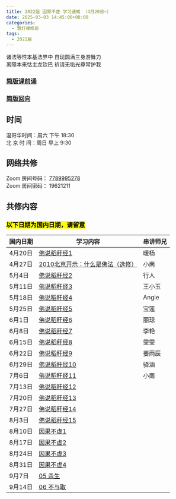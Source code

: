 ```yaml
---
title: 2022届 因果不虚 学习通知 （4月20日~）
date: 2025-03-03 14:45:00+08:00
categories:
  - 慧灯禅修班
tags:
  - 2022届
---
```

诸法等性本基法界中 自现圆满三身游舞力\
离障本来怙主龙钦巴 祈请无垢光尊常护我




### [简版课前诵](https://s3.ap-northeast-1.wasabisys.com/hdcx/hdv/videos/%E5%8A%A0%E8%A1%8C%E7%8F%AD%E7%AE%80%E7%89%88%E8%AF%BE%E5%89%8D%E5%BF%B5%E8%AF%B5.mp4)




### [简版回向](https://s3.ap-northeast-1.wasabisys.com/hdcx/hdv/videos/%E5%9B%9E%E5%90%91(2021%E7%89%88).mp4)




## 时间




温哥华时间：周六 下午 18:30\
北 京 时 间：周日 早上 9:30




## 网络共修




Zoom 房间号码： [7789995278](https://us02web.zoom.us/j/7789995278?pwd=VjZmbWJFY2k2K0E5RVB2cTNIQmhqUT09)\
Zoom 房间密码： 19621211




## 共修内容




### <mark>以下日期为国内日期，请留意</mark>




| 国内日期       | 学习内容                                                  | 串讲师兄      |
| ---------- | ----------------------------------------------------- | --------- |
|4月20日 | [佛说稻秆经1](https://s3.ap-northeast-1.wasabisys.com/hdcx/jmy/慧灯禅修课/慧灯禅修课第三册/佛说稻秆经/从《佛说稻秆经》谈佛教人生观和世界观1.mp4)  | 暖杨 | 
|4月27日| [2010北京开示：什么是佛法（选修）](https://www.fohuifayu.com/index.php/huideng-jiangtang/fofa-jianxiu/jichu-zhishi/692-l10011) |小南 | 
|5月4日 | [佛说稻秆经2](https://s3.ap-northeast-1.wasabisys.com/hdcx/jmy/慧灯禅修课/慧灯禅修课第三册/佛说稻秆经/从《佛说稻秆经》谈佛教人生观和世界观2.mp4) |行人 | 
|5月11日| [佛说稻秆经3](https://s3.ap-northeast-1.wasabisys.com/hdcx/jmy/慧灯禅修课/慧灯禅修课第三册/佛说稻秆经/从《佛说稻秆经》谈佛教人生观和世界观3.mp4) |王小玉 | 
|5月18日| [佛说稻秆经4](https://s3.ap-northeast-1.wasabisys.com/hdcx/jmy/慧灯禅修课/慧灯禅修课第三册/佛说稻秆经/从《佛说稻秆经》谈佛教人生观和世界观4.mp4) |Angie | 
|5月25日| [佛说稻秆经5](https://s3.ap-northeast-1.wasabisys.com/hdcx/jmy/慧灯禅修课/慧灯禅修课第三册/佛说稻秆经/从《佛说稻秆经》谈佛教人生观和世界观5.mp4) |宝莲 | 
|6月1日 | [佛说稻秆经6](https://s3.ap-northeast-1.wasabisys.com/hdcx/jmy/慧灯禅修课/慧灯禅修课第三册/佛说稻秆经/从《佛说稻秆经》谈佛教人生观和世界观6.mp4) |丽琼 | 
|6月8日 | [佛说稻秆经7](https://s3.ap-northeast-1.wasabisys.com/hdcx/jmy/慧灯禅修课/慧灯禅修课第三册/佛说稻秆经/从《佛说稻秆经》谈佛教人生观和世界观7.mp4) |李艳 | 
|6月15日| [佛说稻秆经8](https://s3.ap-northeast-1.wasabisys.com/hdcx/jmy/慧灯禅修课/慧灯禅修课第三册/佛说稻秆经/从《佛说稻秆经》谈佛教人生观和世界观8.mp4) |雯雯 | 
|6月22日| [佛说稻秆经9](https://s3.ap-northeast-1.wasabisys.com/hdcx/jmy/慧灯禅修课/慧灯禅修课第三册/佛说稻秆经/从《佛说稻秆经》谈佛教人生观和世界观9.mp4) |姜雨辰 | 
|6月29日| [佛说稻秆经10](https://s3.ap-northeast-1.wasabisys.com/hdcx/jmy/慧灯禅修课/慧灯禅修课第三册/佛说稻秆经/从《佛说稻秆经》谈佛教人生观和世界观10.mp4)  |驿涵 | 
|7月6日 |[佛说稻秆经11](https://s3.ap-northeast-1.wasabisys.com/hdcx/jmy/慧灯禅修课/慧灯禅修课第三册/佛说稻秆经/从《佛说稻秆经》谈佛教人生观和世界观11.mp4) |小南
|7月13日 |[佛说稻秆经12](https://s3.ap-northeast-1.wasabisys.com/hdcx/jmy/慧灯禅修课/慧灯禅修课第三册/佛说稻秆经/从《佛说稻秆经》谈佛教人生观和世界观12.mp4) 
|7月20日 |[佛说稻秆经13](https://s3.ap-northeast-1.wasabisys.com/hdcx/jmy/慧灯禅修课/慧灯禅修课第三册/佛说稻秆经/从《佛说稻秆经》谈佛教人生观和世界观13.mp4) 
|7月27日 |[佛说稻秆经14](https://s3.ap-northeast-1.wasabisys.com/hdcx/jmy/慧灯禅修课/慧灯禅修课第三册/佛说稻秆经/从《佛说稻秆经》谈佛教人生观和世界观14.mp4) 
|8月3日 |[佛说稻秆经15](https://s3.ap-northeast-1.wasabisys.com/hdcx/jmy/慧灯禅修课/慧灯禅修课第三册/佛说稻秆经/从《佛说稻秆经》谈佛教人生观和世界观15.mp4) 
|8月10日 |[因果不虚1](https://huidengchanxiu.net/4jx/4yg/01)
|8月17日 |[因果不虚2](https://huidengchanxiu.net/4jx/4yg/02) 
|8月24日 |[因果不虚3](https://huidengchanxiu.net/4jx/4yg/03) 
|8月31日 |[因果不虚4](https://huidengchanxiu.net/4jx/4yg/04) 
|9月7日 |[05 杀生](https://huidengchanxiu.net/4jx/4yg/05) 
|9月14日 |[06 不与取](https://huidengchanxiu.net/4jx/4yg/06)


